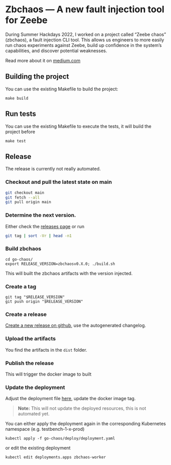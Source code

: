 # Zbchaos — A new fault injection tool for Zeebe

During Summer Hackdays 2022, I worked on a project called “Zeebe chaos” (zbchaos), a fault injection CLI tool. 
This allows us engineers to more easily run chaos experiments against Zeebe, build up confidence in the system’s capabilities, 
and discover potential weaknesses.

Read more about it on [medium.com](https://medium.com/@zelldon91/zbchaos-a-new-fault-injection-tool-for-zeebe-cbda56c5ba8d)

## Building the project

You can use the existing Makefile to build the project:

```
make build
```

## Run tests

You can use the existing Makefile to execute the tests, it will build the project before

```
make test
```

## Release

The release is currently not really automated.

### Checkout and pull the latest state on main 
```sh
git checkout main
git fetch --all
git pull origin main
```
### Determine the next version.
  Either check the [releases page](https://github.com/zeebe-io/zeebe-chaos/releases/) or run
```sh
git tag | sort -Vr | head -n1
```
### Build zbchaos

```
cd go-chaos/
export RELEASE_VERSION=zbchaosv0.X.0; ./build.sh
```
This will built the zbchaos artifacts with the version injected.

### Create a tag

```
git tag "$RELEASE_VERSION"
git push origin "$RELEASE_VERSION"
```

### Create a release

[Create a new release on github](https://github.com/zeebe-io/zeebe-chaos/releases/new), use the autogenerated changelog.

### Upload the artifacts
You find the artifacts in the `dist` folder.

### Publish the release
This will trigger the docker image to built

### Update the deployment

Adjust the deployment file [here](https://github.com/zeebe-io/zeebe-chaos/blob/main/go-chaos/deploy/deployment.yaml), update the docker image tag.

> **Note:**
> This will not update the deployed resources, this is not automated yet.

You can either apply the deployment again in the corresponding Kubernetes namespace (e.g. testbench-1-x-prod)

```
kubectl apply -f go-chaos/deploy/deployment.yaml 
```

or edit the existing deployment

```
kubectl edit deployments.apps zbchaos-worker
```

